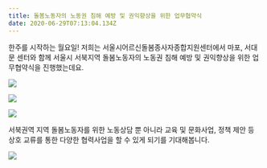 ```yaml
---
title: 돌봄노동자의 노동권 침해 예방 및 권익향상을 위한 업무협약식
date: 2020-06-29T07:13:04.134Z
---
```

한주를 시작하는 월요일! 
저희는 서울시어르신돌봄종사자종합지원센터에서 마포, 서대문 센터와 함께 서울시 서북지역 돌봄노동자의 노동권 침해 예방 및 권익향상을 위한 업무협약식을 진행했는데요.


![ ](/uploads/07.jpg " ")

![ ](/uploads/09.jpg " ")

![ ](/uploads/11.jpg " ")

서북권역 지역 돌봄노동자를 위한 노동상담 뿐 아니라 교육 및 문화사업, 정책 제안 등 상호 교류를 통한 다양한 협력사업을 할 수 있게 되기를 기대해봅니다.

![ ](/uploads/10.jpg " ")